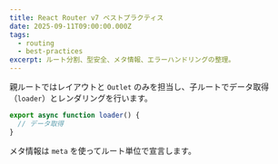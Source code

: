 ```yaml
---
title: React Router v7 ベストプラクティス
date: 2025-09-11T09:00:00.000Z
tags:
  - routing
  - best-practices
excerpt: ルート分割、型安全、メタ情報、エラーハンドリングの整理。
---
```


親ルートではレイアウトと `Outlet` のみを担当し、子ルートでデータ取得（`loader`）とレンダリングを行います。

```ts
export async function loader() {
  // データ取得
}
```

メタ情報は `meta` を使ってルート単位で宣言します。

